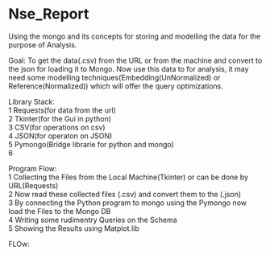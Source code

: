# Nse_Report
Using the mongo and its concepts for storing and modelling the data for the purpose of Analysis.


Goal: To get the data(.csv) from the URL or from the machine and convert to the json for loading it to Mongo. Now use this data to for analysis, it may need some modelling techniques(Embedding(UnNormalized) or Reference(Normalized)) which will offer the query optimizations.

Library Stack:<br/>
1 Requests(for data from the url) <br/> 
2 Tkinter(for the Gui in python) <br/> 
3 CSV(for operations on csv) <br/> 
4 JSON(for operaton on JSON) <br/>
5 Pymongo(Bridge librarie for python and mongo)<br/>
6 <br/>   

Program Flow:<br/>
1 Collecting the Files from the Local Machine(Tkinter) or can be done by URL(Requests)<br/>
2 Now read these collected files (.csv) and convert them to the (.json)<br/>
3 By connecting the Python program to mongo using the Pymongo now load the Files to the Mongo DB<br/>
4 Writing some rudimentry Queries on the Schema<br/>
5 Showing the Results using Matplot.lib<br/>

FLOw:
